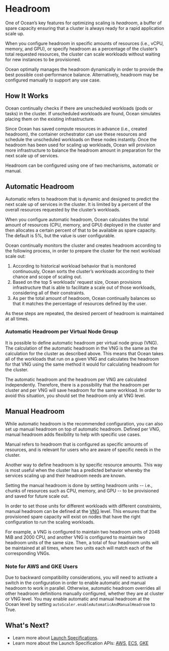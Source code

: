 # Headroom

One of Ocean’s key features for optimizing scaling is _headroom_, a buffer of spare capacity ensuring that a cluster is always ready for a rapid application scale up.

When you configure headroom in specific amounts of resources (i.e., vCPU, memory, and GPU), or specify headroom as a percentage of the cluster’s total requested resources, the cluster can scale workloads without waiting for new instances to be provisioned.

Ocean optimally manages the headroom dynamically in order to provide the best possible cost-performance balance. Alternatively, headroom may be configured manually to support any use case.

## How It Works

Ocean continually checks if there are unscheduled workloads (pods or tasks) in the cluster. If unscheduled workloads are found, Ocean simulates placing them on the existing infrastructure.

Since Ocean has saved compute resources in advance (i.e., created headroom), the container orchestrator can use these resources and schedule the unscheduled workloads on these nodes instantly. Once the headroom has been used for scaling up workloads, Ocean will provision more infrastructure to balance the headroom amount in preparation for the next scale up of services.

Headroom can be configured using one of two mechanisms, automatic or manual.

## Automatic Headroom

Automatic refers to headroom that is dynamic and designed to predict the next scale up of services in the cluster. It is limited by a percent of the overall resources requested by the cluster’s workloads.

When you configure automatic headroom, Ocean calculates the total amount of resources (CPU, memory, and GPU) deployed in the cluster and then allocates a certain percent of that to be available as spare capacity. The default is 5%, but the value is user configurable.

Ocean continually monitors the cluster and creates headroom according to the following process, in order to prepare the cluster for the next workload scale out:

1. According to historical workload behavior that is monitored continuously, Ocean sorts the cluster’s workloads according to their chance and scope of scaling out.
2. Based on the top 5 workloads’ request size, Ocean provisions infrastructure that is able to facilitate a scale out of those workloads, considering all of their constraints.
3. As per the total amount of headroom, Ocean continually balances so that it matches the percentage of resources defined by the user.

As these steps are repeated, the desired percent of headroom is maintained at all times.

### Automatic Headroom per Virtual Node Group

It is possible to define automatic headroom per virtual node group (VNG). The calculation of the automatic headroom in the VNG is the same as the calculation for the cluster as described above. This means that Ocean takes all of the workloads that run on a given VNG and calculates the headroom for that VNG using the same method it would for calculating headroom for the cluster.

The automatic headroom and the headroom per VNG are calculated independently. Therefore, there is a possibility that the headroom per cluster and per VNG will save headroom for the same workload. In order to avoid this situation, you should set the headroom only at VNG level.

## Manual Headroom

While automatic headroom is the recommended configuration, you can also set up manual headroom on top of automatic headroom. Defined per VNG, manual headroom adds flexibility to help with specific use cases.

Manual refers to headroom that is configured as specific amounts of resources, and is relevant for users who are aware of specific needs in the cluster.

Another way to define headroom is by specific resource amounts. This way is most useful when the cluster has a predicted behavior whereby the services scaling up and their headroom needs are known.

Setting the manual headroom is done by setting headroom units -- i.e., chunks of resources such as CPU, memory, and GPU -- to be provisioned and saved for future scale out.

In order to set those units for different workloads with different constraints, manual headroom can be defined at the [VNG](ocean/features/launch-specifications) level. This ensures that the provisioned spare capacity will exist on nodes that have the right configuration to run the scaling workloads.

For example, a VNG is configured to maintain two headroom units of 2048 MiB and 2000 CPU, and another VNG is configured to maintain two headroom units of the same size. Then, a total of four headroom units will be maintained at all times, where two units each will match each of the corresponding VNGs.

### Note for AWS and GKE Users

Due to backward compatibility considerations, you will need to activate a switch in the configuration in order to enable automatic and manual headroom to work in parallel. Otherwise, automatic headroom overrides all other headroom definitions manually configured, whether they are at cluster or VNG level. You may enable automatic and manual headroom at the Ocean level by setting `autoScaler.enableAutomaticAndManualHeadroom` to True.

## What's Next?

- Learn more about [Launch Specifications](ocean/features/launch-specifications).
- Learn more about the Launch Specification APIs: [AWS](https://docs.spot.io/api/#operation/OceanAWSLaunchSpecCreate), [ECS](https://docs.spot.io/api/#operation/OceanECSLaunchSpecCreate), [GKE](https://docs.spot.io/api/#operation/OceanGKELaunchSpecCreate)
